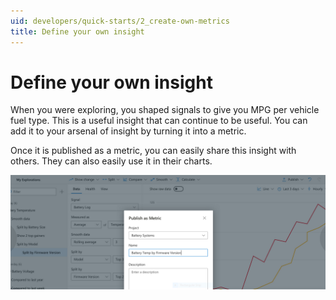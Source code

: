 ```yaml
---
uid: developers/quick-starts/2_create-own-metrics
title: Define your own insight
---
```


# Define your own insight 

When you were exploring, you shaped signals to give you MPG per vehicle fuel type. This is a useful insight that can continue to be useful. You can add it to your arsenal of insight by turning it into a metric. 

Once it is published as a metric, you can easily share this insight with others. They can also easily use it in their charts.  

![Creating metrics](create-metrics.png)
